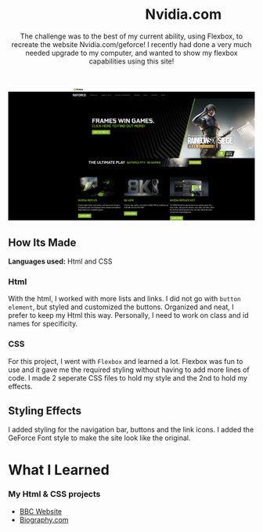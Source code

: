 # &emsp;&emsp;&emsp;&emsp;&emsp;&emsp;&emsp;&emsp;&emsp;&emsp;Nvidia.com 

<p align="center">
  The challenge was to the best of my current ability, using Flexbox, to recreate the website Nvidia.com/geforce! I recently had done a very much needed upgrade to my computer, and wanted to show my flexbox capabilities using this site! 
</p>
&emsp;
<p align="center">
<img src="https://github.com/DashlinS/Nvidia/blob/master/images/github/preview.jpg" width="900">
</p>

## How Its Made

**Languages used:** Html and CSS

### Html
With the html, I worked with more lists and links. I did not go with `button element`, but styled and customized the buttons. Organized and neat, I prefer to keep my Html this way. Personally, I need to work on class and id names for specificity. 

### CSS
For this project, I went with `Flexbox` and learned a lot. Flexbox was fun to use and it gave me the required styling without having to add more lines of code. I made 2 seperate CSS files to hold my style and the 2nd to hold my effects. 

## Styling Effects

I added styling for the navigation bar, buttons and the link icons. I added the GeForce Font style to make the site look like the original. 

# What I Learned

### My Html & CSS projects 


* [BBC Website](https://github.com/DashlinS/BBCWebsite)
* [Biography.com](https://github.com/DashlinS/biography.com)